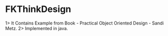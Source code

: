 # FKThinkDesign


1> It Contains Example from Book - Practical Object Oriented Design - Sandi Metz.
2> Implemented in java.
